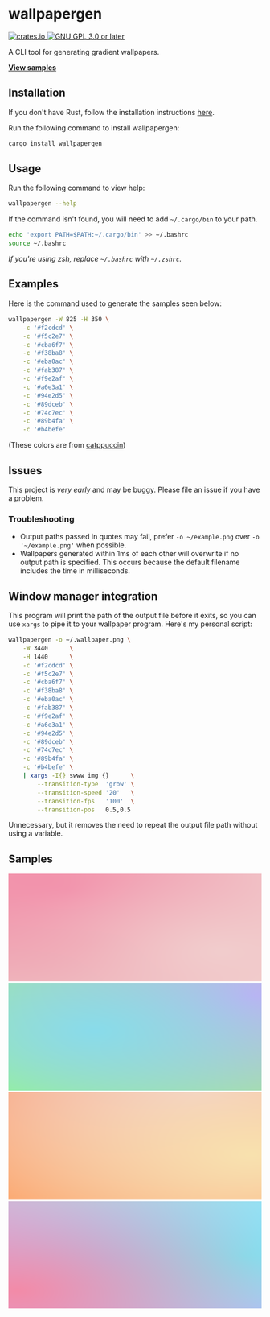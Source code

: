 # wallpapergen

<a href="https://crates.io/crates/wallpapergen">
    <img alt="crates.io" src="https://img.shields.io/crates/v/wallpapergen" />
</a>
<a href="https://www.gnu.org/licenses/gpl-3.0.en.html">
    <img alt="GNU GPL 3.0 or later" src="https://img.shields.io/crates/l/wallpapergen" />
</a>

A CLI tool for generating gradient wallpapers.

[**View samples**](#samples)

## Installation

If you don't have Rust, follow the installation instructions [here][rust].

Run the following command to install wallpapergen:

```sh
cargo install wallpapergen
```

## Usage

Run the following command to view help:

```sh
wallpapergen --help
```

If the command isn't found, you will need to add `~/.cargo/bin` to your path.

```sh
echo 'export PATH=$PATH:~/.cargo/bin' >> ~/.bashrc
source ~/.bashrc
```

*If you're using zsh, replace `~/.bashrc` with `~/.zshrc`.*

## Examples

Here is the command used to generate the samples seen below:

```sh
wallpapergen -W 825 -H 350 \
    -c '#f2cdcd' \
    -c '#f5c2e7' \
    -c '#cba6f7' \
    -c '#f38ba8' \
    -c '#eba0ac' \
    -c '#fab387' \
    -c '#f9e2af' \
    -c '#a6e3a1' \
    -c '#94e2d5' \
    -c '#89dceb' \
    -c '#74c7ec' \
    -c '#89b4fa' \
    -c '#b4befe'
```

(These colors are from [catppuccin][catppuccin])

## Issues

This project is *very early* and may be buggy. Please file an issue if you have
a problem.

### Troubleshooting

* Output paths passed in quotes may fail, prefer `-o ~/example.png` over `-o
  '~/example.png'` when possible.
* Wallpapers generated within 1ms of each other will overwrite if no output path
  is specified. This occurs because the default filename includes the time in
  milliseconds.

## Window manager integration

This program will print the path of the output file before it exits, so you can
use `xargs` to pipe it to your wallpaper program. Here's my personal script:

``` sh
wallpapergen -o ~/.wallpaper.png \
    -W 3440      \
    -H 1440      \
    -c '#f2cdcd' \
    -c '#f5c2e7' \
    -c '#cba6f7' \
    -c '#f38ba8' \
    -c '#eba0ac' \
    -c '#fab387' \
    -c '#f9e2af' \
    -c '#a6e3a1' \
    -c '#94e2d5' \
    -c '#89dceb' \
    -c '#74c7ec' \
    -c '#89b4fa' \
    -c '#b4befe' \
    | xargs -I{} swww img {}      \
        --transition-type  'grow' \
        --transition-speed '20'   \
        --transition-fps   '100'  \
        --transition-pos   0.5,0.5
```

Unnecessary, but it removes the need to repeat the output file path without
using a variable.

## Samples

![Wallpaper sample 1](https://github.com/fr33zing/wallpapergen/blob/main/examples/1.png?raw=true)
![Wallpaper sample 2](https://github.com/fr33zing/wallpapergen/blob/main/examples/2.png?raw=true)
![Wallpaper sample 3](https://github.com/fr33zing/wallpapergen/blob/main/examples/3.png?raw=true)
![Wallpaper sample 4](https://github.com/fr33zing/wallpapergen/blob/main/examples/4.png?raw=true)

[rust]: <https://www.rust-lang.org/tools/install>
[catppuccin]: <https://github.com/catppuccin/catppuccin>
